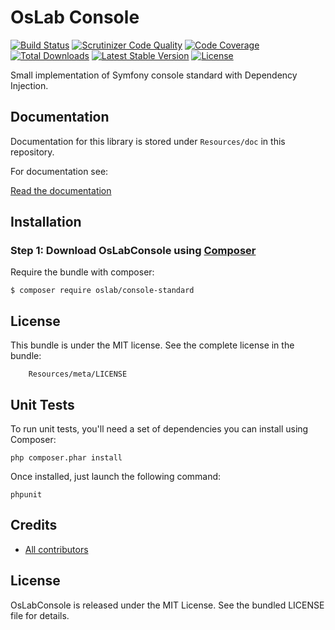 OsLab Console
========================

[![Build Status](https://travis-ci.org/OsLab/console-standard.svg?branch=master)](https://travis-ci.org/OsLab/console-standard)
[![Scrutinizer Code Quality](https://scrutinizer-ci.com/g/OsLab/console-standard/badges/quality-score.png?b=master)](https://scrutinizer-ci.com/g/OsLab/console-standard/?branch=master)
[![Code Coverage](https://scrutinizer-ci.com/g/OsLab/console-standard/badges/coverage.png?b=master)](https://scrutinizer-ci.com/g/OsLab/console-standard/?branch=master)
[![Total Downloads](https://poser.pugx.org/OsLab/console-standard/downloads)](https://packagist.org/packages/OsLab/console-standard)
[![Latest Stable Version](https://poser.pugx.org/OsLab/console-standard/v/stable)](https://packagist.org/packages/OsLab/console-standard)
[![License](https://poser.pugx.org/OsLab/console-standard/license)](https://packagist.org/packages/OsLab/SupervisorBundle)

Small implementation of Symfony console standard with Dependency Injection.

Documentation
-------------

Documentation for this library is stored under `Resources/doc` in this repository.

For documentation see:

[Read the documentation](Resources/doc/index.md)

Installation
------------

### Step 1: Download OsLabConsole using [Composer](http://getcomposer.org)

Require the bundle with composer:

    $ composer require oslab/console-standard

License
-------

This bundle is under the MIT license. See the complete license in the bundle:

```
    Resources/meta/LICENSE
```

Unit Tests
------------

To run unit tests, you'll need a set of dependencies you can install using Composer:
```
php composer.phar install
```

Once installed, just launch the following command:
```
phpunit
```

## Credits

* [All contributors](https://github.com/OsLab/Console/graphs/contributors)

## License

OsLabConsole is released under the MIT License. See the bundled LICENSE file for details.
